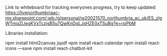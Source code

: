 Link to whiteboard for tracking everyones progress, try to keep updated:
https://livenorthumbriaac-my.sharepoint.com/:wb:/g/personal/w20021570_northumbria_ac_uk/ES_zlgWTmqZLlegKVxTczjsB5u7QwKnDqLJsHZE0xTSuBg?e=rsjPbM


Libraries installation:

npm install html2canvas jspdf
npm install react-calendar
npm install react-icons —save
npm install react-chatbot-kit